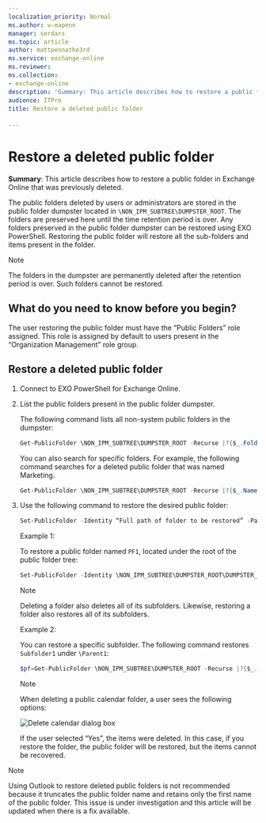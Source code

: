 ```yaml
---
localization_priority: Normal
ms.author: v-mapenn
manager: serdars
ms.topic: article
author: mattpennathe3rd
ms.service: exchange-online
ms.reviewer: 
ms.collection: 
- exchange-online
description: 'Summary: This article describes how to restore a public folder that was previously deleted in Exchange Online'
audience: ITPro
title: Restore a deleted public folder

---
```


# Restore a deleted public folder

 **Summary**: This article describes how to restore a public folder in Exchange Online that was previously deleted.

The public folders deleted by users or administrators are stored in the public folder dumpster located in `\NON_IPM_SUBTREE\DUMPSTER_ROOT`. The folders are preserved here until the time retention period is over. Any folders preserved in the public folder dumpster can be restored using EXO PowerShell. Restoring the public folder will restore all the sub-folders and items present in the folder.

> [!NOTE]
> The folders in the dumpster are permanently deleted after the retention period is over. Such folders cannot be restored.

## What do you need to know before you begin?

The user restoring the public folder must have the “Public Folders” role assigned. This role is assigned by default to users present in the “Organization Management” role group.

## Restore a deleted public folder

1. Connect to EXO PowerShell for Exchange Online.

1. List the public folders present in the public folder dumpster.

    The following command lists all non-system public folders in the dumpster:

    ```PowerShell
    Get-PublicFolder \NON_IPM_SUBTREE\DUMPSTER_ROOT -Recurse |?{$_.FolderClass -ne "$null"}
    ```

    You can also search for specific folders. For example, the following command searches for a deleted public folder that was named Marketing.

    ```PowerShell
    Get-PublicFolder \NON_IPM_SUBTREE\DUMPSTER_ROOT -Recurse |?{$_.Name -like "Marketing"}
    ```

1. Use the following command to restore the desired public folder:

    ```PowerShell
    Set-PublicFolder -Identity “Full path of folder to be restored” -Path “Parent folder path where folder needs to be restored”
    ```

    Example 1:

    To restore a public folder named `PF1`, located under the root of the public folder tree:

    ```PowerShell
    Set-PublicFolder -Identity \NON_IPM_SUBTREE\DUMPSTER_ROOT\DUMPSTER_EXTEND\RESERVED_1\RESERVED_1\9f32c468-4bc2-42aa-b979-16a057394b2f\PF1 -Path \
    ```

    > [!NOTE]
    > Deleting a folder also deletes all of its subfolders. Likewise, restoring a folder also restores all of its subfolders.

    Example 2:

    You can restore a specific subfolder. The following command restores `Subfolder1` under `\Parent1`:

    ```PowerShell
    $pf=Get-PublicFolder \NON_IPM_SUBTREE\DUMPSTER_ROOT -Recurse |?{$_.Name -eq "Subfolder1"};Set-PublicFolder $pf.identity -Path \Parent1
    ```

    > [!NOTE]
    > When deleting a public calendar folder, a user sees the following options:
    >
    > ![Delete calendar dialog box](..\..\media\delete-public-calendar-folder.png)
    >
    > If the user selected “Yes”, the items were deleted. In this case, if you restore the folder, the public folder will be restored, but the items cannot be recovered.

> [!NOTE]
> Using Outlook to restore deleted public folders is not recommended because it truncates the public folder name and retains only the first name of the public folder. This issue is under investigation and this article will be updated when there is a fix available.